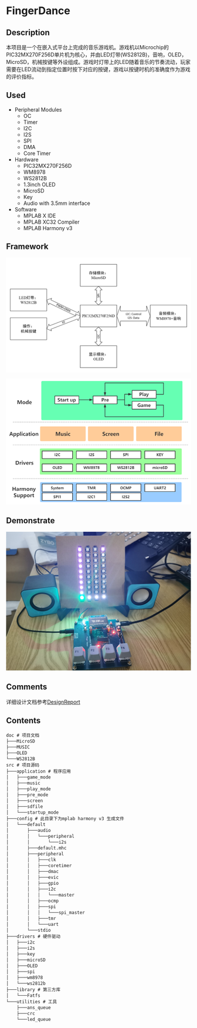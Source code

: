 # FingerDance

## Description

本项目是一个在嵌入式平台上完成的音乐游戏机。游戏机以Microchip的PIC32MX270F256D单片机为核心，并由LED灯带(WS2812B)，音响，OLED，MicroSD，机械按键等外设组成。游戏时灯带上的LED随着音乐的节奏流动，玩家需要在LED流动到指定位置时按下对应的按键，游戏以按键时机的准确度作为游戏的评价指标。

## Used

- Peripheral Modules
    - OC
    - Timer
    - I2C
    - I2S
    - SPI
    - DMA
    - Core Timer
- Hardware
    - PIC32MX270F256D
    - WM8978
    - WS2812B
    - 1.3inch OLED
    - MicroSD
    - Key
    - Audio with 3.5mm interface
- Software
    - MPLAB X IDE
    - MPLAB XC32 Compiler
    - MPLAB Harmony v3

## Framework

![系统设计架构](images/系统设计架构.png)

![项目软件架构](images/项目软件架构.png)

## Demonstrate

![Demonstrate](images/image.png)

## Comments

详细设计文档参考[DesignReport](DesignReport.pdf)

## Contents

```
doc # 项目文档
├───MicroSD
├───MUSIC
├───OLED
└───WS2812B
src # 项目源码
├───application # 程序应用
│   ├───game_mode
│   ├───music
│   ├───play_mode
│   ├───pre_mode
│   ├───screen
│   ├───sdfile
│   └───startup_mode
├───config # 此目录下为mplab harmony v3 生成文件
│   └───default
│       ├───audio
│       │   └───peripheral
│       │       └───i2s
│       ├───default.mhc
│       ├───peripheral
│       │   ├───clk
│       │   ├───coretimer
│       │   ├───dmac
│       │   ├───evic
│       │   ├───gpio
│       │   ├───i2c
│       │   │   └───master
│       │   ├───ocmp
│       │   ├───spi
│       │   │   └───spi_master
│       │   ├───tmr
│       │   └───uart
│       └───stdio
├───drivers # 硬件驱动
│   ├───i2c
│   ├───i2s
│   ├───key
│   ├───microSD
│   ├───OLED
│   ├───spi
│   ├───wm8978
│   └───ws2812b
├───library # 第三方库
│   └───Fatfs
└───utilities # 工具
    ├───ans_queue
    ├───crc
    └───led_queue
```